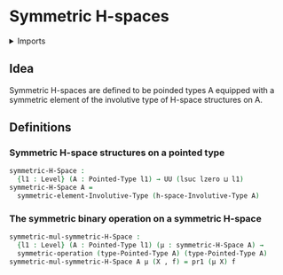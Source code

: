 #  Symmetric H-spaces

<details><summary>Imports</summary>
```agda
module structured-types.symmetric-h-spaces where
open import foundation.dependent-pair-types
open import foundation.symmetric-operations
open import foundation.universe-levels
open import structured-types.involutive-type-of-h-space-structures
open import structured-types.pointed-types
open import structured-types.symmetric-elements-involutive-types
open import univalent-combinatorics.2-element-types
```
</details>

## Idea

Symmetric H-spaces are defined to be poinded types A equipped with a symmetric element of the involutive type of H-space structures on A.

## Definitions

### Symmetric H-space structures on a pointed type

```agda
symmetric-H-Space :
  {l1 : Level} (A : Pointed-Type l1) → UU (lsuc lzero ⊔ l1)
symmetric-H-Space A =
  symmetric-element-Involutive-Type (h-space-Involutive-Type A)
```

### The symmetric binary operation on a symmetric H-space

```agda
symmetric-mul-symmetric-H-Space :
  {l1 : Level} (A : Pointed-Type l1) (μ : symmetric-H-Space A) →
  symmetric-operation (type-Pointed-Type A) (type-Pointed-Type A)
symmetric-mul-symmetric-H-Space A μ (X , f) = pr1 (μ X) f
```
